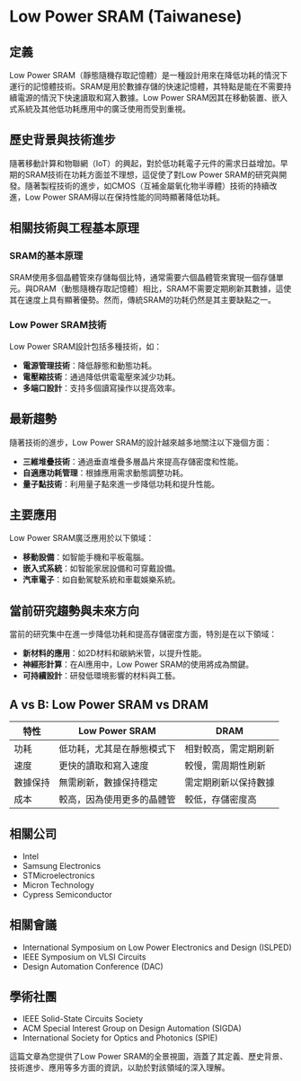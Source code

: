# Low Power SRAM (Taiwanese)

## 定義

Low Power SRAM（靜態隨機存取記憶體）是一種設計用來在降低功耗的情況下運行的記憶體技術。SRAM是用於數據存儲的快速記憶體，其特點是能在不需要持續電源的情況下快速讀取和寫入數據。Low Power SRAM因其在移動裝置、嵌入式系統及其他低功耗應用中的廣泛使用而受到重視。

## 歷史背景與技術進步

隨著移動計算和物聯網（IoT）的興起，對於低功耗電子元件的需求日益增加。早期的SRAM技術在功耗方面並不理想，這促使了對Low Power SRAM的研究與開發。隨著製程技術的進步，如CMOS（互補金屬氧化物半導體）技術的持續改進，Low Power SRAM得以在保持性能的同時顯著降低功耗。

## 相關技術與工程基本原理

### SRAM的基本原理

SRAM使用多個晶體管來存儲每個比特，通常需要六個晶體管來實現一個存儲單元。與DRAM（動態隨機存取記憶體）相比，SRAM不需要定期刷新其數據，這使其在速度上具有顯著優勢。然而，傳統SRAM的功耗仍然是其主要缺點之一。

### Low Power SRAM技術

Low Power SRAM設計包括多種技術，如：

- **電源管理技術**：降低靜態和動態功耗。
- **電壓縮技術**：通過降低供電電壓來減少功耗。
- **多端口設計**：支持多個讀寫操作以提高效率。

## 最新趨勢

隨著技術的進步，Low Power SRAM的設計越來越多地關注以下幾個方面：

- **三維堆疊技術**：通過垂直堆疊多層晶片來提高存儲密度和性能。
- **自適應功耗管理**：根據應用需求動態調整功耗。
- **量子點技術**：利用量子點來進一步降低功耗和提升性能。

## 主要應用

Low Power SRAM廣泛應用於以下領域：

- **移動設備**：如智能手機和平板電腦。
- **嵌入式系統**：如智能家居設備和可穿戴設備。
- **汽車電子**：如自動駕駛系統和車載娛樂系統。

## 當前研究趨勢與未來方向

當前的研究集中在進一步降低功耗和提高存儲密度方面，特別是在以下領域：

- **新材料的應用**：如2D材料和碳納米管，以提升性能。
- **神經形計算**：在AI應用中，Low Power SRAM的使用將成為關鍵。
- **可持續設計**：研發低環境影響的材料與工藝。

## A vs B: Low Power SRAM vs DRAM

| 特性       | Low Power SRAM                  | DRAM                         |
|------------|---------------------------------|------------------------------|
| 功耗       | 低功耗，尤其是在靜態模式下    | 相對較高，需定期刷新        |
| 速度       | 更快的讀取和寫入速度          | 較慢，需周期性刷新          |
| 數據保持   | 無需刷新，數據保持穩定        | 需定期刷新以保持數據       |
| 成本       | 較高，因為使用更多的晶體管    | 較低，存儲密度高            |

## 相關公司

- Intel
- Samsung Electronics
- STMicroelectronics
- Micron Technology
- Cypress Semiconductor

## 相關會議

- International Symposium on Low Power Electronics and Design (ISLPED)
- IEEE Symposium on VLSI Circuits
- Design Automation Conference (DAC)

## 學術社團

- IEEE Solid-State Circuits Society
- ACM Special Interest Group on Design Automation (SIGDA)
- International Society for Optics and Photonics (SPIE)

這篇文章為您提供了Low Power SRAM的全景視圖，涵蓋了其定義、歷史背景、技術進步、應用等多方面的資訊，以助於對該領域的深入理解。